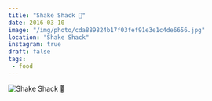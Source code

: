 ```yaml
---
title: "Shake Shack 🍔"
date: 2016-03-10
image: "/img/photo/cda889824b17f03fef91e3e1c4de6656.jpg"
location: "Shake Shack"
instagram: true
draft: false
tags:
 - food
---
```


![Shake Shack 🍔](/img/photo/cda889824b17f03fef91e3e1c4de6656.jpg)
